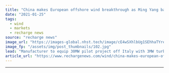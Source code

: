```yaml
---
title: "China makes European offshore wind breakthrough as Ming Yang bags first Italian job"
date: "2021-01-25"
tags: 
  - wind
  - markets
  - recharge news
source: "recharge news"
image_url: "https://images-global.nhst.tech/image/cE4wSXhlbUg1SEhhaTYrekt5ei84MUc1Ujg2SzBrUGg4NGFScjAvZllUOD0=/nhst/binary/0cf13810c4a447ec6f9e40beff45f43d"
image_fp: "/assets/img/post_thumbnails/102.jpg"
lead: "Manufacturer to equip 30MW pilot project off Italy with 3MW turbines as it steps into Senvion's shoes"
article_url: "https://www.rechargenews.com/wind/china-makes-european-offshore-wind-breakthrough-as-ming-yang-bags-first-italian-job/2-1-950823"
---
```


---
